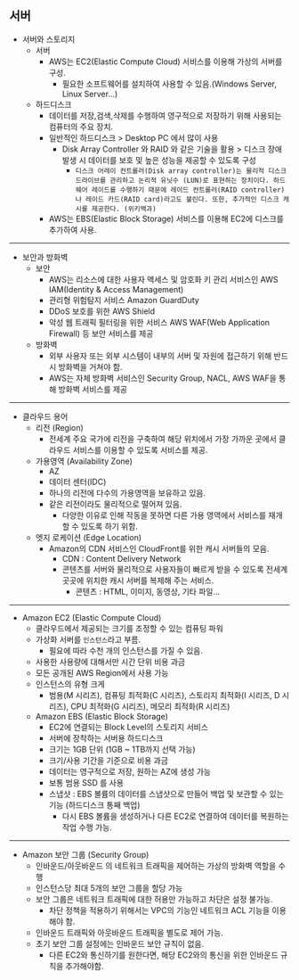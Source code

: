 ## 서버

* 서버와 스토리지
    * 서버
        * AWS는 EC2(Elastic Compute Cloud) 서비스를 이용해 가상의 서버를 구성.
            * 필요한 소프트웨어를 설치하여 사용할 수 있음.(Windows Server, Linux Server...)
    * 하드디스크
        * 데이터를 저장,검색,삭제를 수행하여 영구적으로 저장하기 위해 사용되는 컴퓨터의 주요 장치.
        * 일반적인 하드디스크 > Desktop PC 에서 많이 사용
            * Disk Array Controller 와 RAID 와 같은 기술을 활용 > 디스크 장애 발생 시 데이터를 보호 및 높은 성능을 제공할 수 있도록 구성
                * `디스크 어레이 컨트롤러(Disk array controller)는 물리적 디스크 드라이브를 관리하고 논리적 유닛수 (LUN)로 표현하는 장치이다. 하드웨어 레이드를 수행하기 때문에 레이드 컨트롤러(RAID controller)나 레이드 카드(RAID card)라고도 불린다. 또한, 추가적인 디스크 캐시를 제공한다. (위키백과)`
        * AWS는 EBS(Elastic Block Storage) 서비스를 이용해 EC2에 디스크를 추가하여 사용.
---
* 보안과 방화벽
    * 보안
        * AWS는 리소스에 대한 사용자 액세스 및 암호화 키 관리 서비스인 AWS IAM(Identity & Access Management)
        * 관리형 위험탐지 서비스 Amazon GuardDuty
        * DDoS 보호를 위한 AWS Shield
        * 악성 웹 트래픽 필터링을 위한 서비스 AWS WAF(Web Application Firewall) 등 보안 서비스를 제공
    * 방화벽
        * 외부 사용자 또는 외부 시스템이 내부의 서버 및 자원에 접근하기 위해 반드시 방화벽을 거쳐야 함.
        * AWS는 자체 방화벽 서비스인 Security Group, NACL, AWS WAF을 통해 방화벽 서비스를 제공
---
* 클라우드 용어
    * 리전 (Region)
        * 전세계 주요 국가에 리전을 구축하여 해당 위치에서 가장 가까운 곳에서 클라우드 서비스를 이용할 수 있도록 서비스를 제공.
    * 가용영역 (Availability Zone)
        * AZ
        * 데이터 센터(IDC)
        * 하나의 리전에 다수의 가용영역을 보유하고 있음.
        * 같은 리전이라도 물리적으로 떨어져 있음.
            * 다양한 이유로 인해 작동을 못하면 다른 가용 영역에서 서비스를 재개할 수 있도록 하기 위함.
    * 엣지 로케이션 (Edge Location)
        * Amazon의 CDN 서비스인 CloudFront를 위한 캐시 서버들의 모음.
            * CDN : Content Delivery Network
            * 콘텐츠를 서버와 물리적으로 사용자들이 빠르게 받을 수 있도록 전세계 곳곳에 위치한 캐시 서버를 복제해 주는 서비스.
                * 콘텐츠 : HTML, 이미지, 동영상, 기타 파일...
---
* Amazon EC2 (Elastic Compute Cloud)
    * 클라우드에서 제공되는 크기를 조정할 수 있는 컴퓨팅 파워
    * 가상화 서버를 `인스턴스`라고 부름.
        * 필요에 따라 수천 개의 인스턴스를 가질 수 있음.
    * 사용한 사용량에 대해서만 시간 단위 비용 과금
    * 모든 공개된 AWS Region에서 사용 가능
    * 인스턴스의 유형 크게 
        * 범용(M 시리즈), 컴퓨팅 최적화(C 시리즈), 스토리지 최적화(I 시리즈, D 시리즈), CPU 최적화(G 시리즈), 메모리 최적화(R 시리즈)
    * Amazon EBS (Elastic Block Storage)
        * EC2에 연결되는 Block Level의 스토리지 서비스
        * 서버에 장착하는 서버용 하드디스크
        * 크기는 1GB 단위 (1GB ~ 1TB까지 선택 가능)
        * 크기/사용 기간을 기준으로 비용 과금
        * 데이터는 영구적으로 저장, 원하는 AZ에 생성 가능
        * 보통 범용 SSD 를 사용
        * 스냅샷 : EBS 볼륨의 데이터를 스냅샷으로 만들어 백업 및 보관할 수 있는 기능 (하드디스크 통째 백업)
            * 다시 EBS 볼륨을 생성하거나 다른 EC2로 연결하여 데이터를 복원하는 작업 수행 가능.
---
* Amazon 보안 그룹 (Security Group)
    * 인바운드/아웃바운드 의 네트워크 트래픽을 제어하는 가상의 방화벽 역할을 수행
    * 인스턴스당 최대 5개의 보안 그룹을 할당 가능
    * 보안 그룹은 네트워크 트래픽에 대한 허용만 가능하고 차단은 설정 불가능.
        * 차단 정책을 적용하기 위해서는 VPC의 기능인 네트워크 ACL 기능을 이용해야 함.
    * 인바운드 트래픽와 아웃바운드 트래픽을 별도로 제어 가능.
    * 초기 보안 그룹 설정에는 인바운드 보안 규칙이 없음.
        * 다른 EC2와 통신하기를 원한다면, 해당 EC2와의 통신을 위한 인바운드 규칙을 추가해야함.